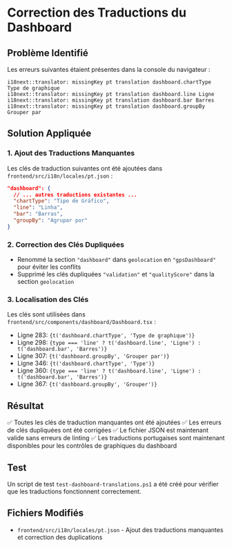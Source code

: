 # Correction des Traductions du Dashboard

## Problème Identifié

Les erreurs suivantes étaient présentes dans la console du navigateur :

```
i18next::translator: missingKey pt translation dashboard.chartType Type de graphique
i18next::translator: missingKey pt translation dashboard.line Ligne
i18next::translator: missingKey pt translation dashboard.bar Barres
i18next::translator: missingKey pt translation dashboard.groupBy Grouper par
```

## Solution Appliquée

### 1. Ajout des Traductions Manquantes

Les clés de traduction suivantes ont été ajoutées dans `frontend/src/i18n/locales/pt.json` :

```json
"dashboard": {
  // ... autres traductions existantes ...
  "chartType": "Tipo de Gráfico",
  "line": "Linha",
  "bar": "Barras",
  "groupBy": "Agrupar por"
}
```

### 2. Correction des Clés Dupliquées

- Renommé la section `"dashboard"` dans `geolocation` en `"gpsDashboard"` pour éviter les conflits
- Supprimé les clés dupliquées `"validation"` et `"qualityScore"` dans la section `geolocation`

### 3. Localisation des Clés

Les clés sont utilisées dans `frontend/src/components/dashboard/Dashboard.tsx` :

- Ligne 283: `{t('dashboard.chartType', 'Type de graphique')}`
- Ligne 298: `{type === 'line' ? t('dashboard.line', 'Ligne') : t('dashboard.bar', 'Barres')}`
- Ligne 307: `{t('dashboard.groupBy', 'Grouper par')}`
- Ligne 346: `{t('dashboard.chartType', 'Type')}`
- Ligne 360: `{type === 'line' ? t('dashboard.line', 'Ligne') : t('dashboard.bar', 'Barres')}`
- Ligne 367: `{t('dashboard.groupBy', 'Grouper')}`

## Résultat

✅ Toutes les clés de traduction manquantes ont été ajoutées
✅ Les erreurs de clés dupliquées ont été corrigées
✅ Le fichier JSON est maintenant valide sans erreurs de linting
✅ Les traductions portugaises sont maintenant disponibles pour les contrôles de graphiques du dashboard

## Test

Un script de test `test-dashboard-translations.ps1` a été créé pour vérifier que les traductions fonctionnent correctement.

## Fichiers Modifiés

- `frontend/src/i18n/locales/pt.json` - Ajout des traductions manquantes et correction des duplications
